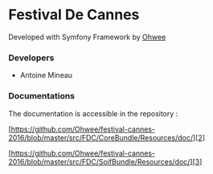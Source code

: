 # Festival De Cannes


Developed with Symfony Framework by [Ohwee][1]

### Developers

 
-  Antoine Mineau


### Documentations


The documentation is accessible in the repository : 

[https://github.com/Ohwee/festival-cannes-2016/blob/master/src/FDC/CoreBundle/Resources/doc/][2]

[https://github.com/Ohwee/festival-cannes-2016/blob/master/src/FDC/SoifBundle/Resources/doc/][3]


[1]:  http://ohwee.fr
[2]:  https://github.com/Ohwee/festival-cannes-2016/blob/master/src/FDC/CoreBundle/Resources/doc/
[3]: https://github.com/Ohwee/festival-cannes-2016/blob/master/src/FDC/SoifBundle/Resources/doc/